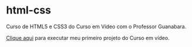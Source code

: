 # html-css
Curso de HTML5 e CSS3 do Curso em Vídeo com o Professor Guanabara.

<p><a href= "https://dannyelgalvao.github.io/html-css/desafios/desafio10CEV/android.html">Clique aqui</a> para executar meu primeiro projeto do Curso em vídeo.</p>
